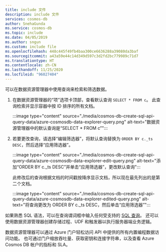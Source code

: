 ```yaml
---
title: include 文件
description: include 文件
services: cosmos-db
author: SnehaGunda
ms.service: cosmos-db
ms.topic: include
ms.date: 04/05/2019
ms.author: sngun
ms.custom: include file
ms.openlocfilehash: 448c445f49fb4baa300ce6636288a39080da3baf
ms.sourcegitcommit: a43a59e44c14d349d597c3d2fd2bc779989c71d7
ms.translationtype: HT
ms.contentlocale: zh-CN
ms.lasthandoff: 11/25/2020
ms.locfileid: "96027404"
---
```

可以在数据资源管理器中使用查询来检索和筛选数据。

1. 在数据资源管理器的“项”选项卡顶部，查看默认查询 `SELECT * FROM c`。 此查询检索并显示容器中按 ID 排序的所有文档。 
   
   :::image type="content" source="./media/cosmos-db-create-sql-api-query-data/azure-cosmosdb-data-explorer-query.png" alt-text="数据资源管理器中的默认查询是“SELECT * FROM c”":::
   
1. 若要更改查询，请选择“编辑筛选器”，将默认查询替换为 `ORDER BY c._ts DESC`，然后选择“应用筛选器”。
   
   :::image type="content" source="./media/cosmos-db-create-sql-api-query-data/azure-cosmosdb-data-explorer-edit-query.png" alt-text="添加“ORDER BY c._ts DESC”并单击“应用筛选器”，更改默认查询":::

   此修改后的查询根据文档的时间戳按降序显示文档，所以现在最先列出的是第二个文档。 
   
   :::image type="content" source="./media/cosmos-db-create-sql-api-query-data/azure-cosmosdb-data-explorer-edited-query.png" alt-text="将查询更改为 ORDER BY c._ts DESC，然后单击“应用筛选器”":::

如果熟悉 SQL 语法，可以在查询谓词框中输入任何受支持的 [SQL 查询](../articles/cosmos-db/sql-query-getting-started.md)。 还可以使用数据资源管理器创建存储过程、UDF 和触发器以执行服务器端业务逻辑。 

数据资源管理器可以通过 Azure 门户轻松访问 API 中提供的所有内置编程数据访问功能。 也可通过门户缩放吞吐量、获取密钥和连接字符串，以及查看 Azure Cosmos DB 帐户的指标和 SLA。